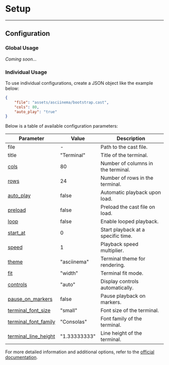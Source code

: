 # Setup

---

## Configuration

### Global Usage

*Coming soon...*

### Individual Usage

To use individual configurations, create a JSON object like the example below:

```json
{
    "file": "assets/asciinema/bootstrap.cast",
    "cols": 80,
    "auto_play": "true"
}
```

Below is a table of available configuration parameters:

|                                                  Parameter                                                  |    Value     |            Description             |
| ----------------------------------------------------------------------------------------------------------- | ------------ | ---------------------------------- |
| file                                                                                                        | -            | Path to the cast file.             |
| title                                                                                                       | "Terminal"   | Title of the terminal.             |
| [cols](https://github.com/asciinema/asciinema-player?tab=readme-ov-file#cols)                               | 80           | Number of columns in the terminal. |
| [rows](https://github.com/asciinema/asciinema-player?tab=readme-ov-file#rows)                               | 24           | Number of rows in the terminal.    |
| [auto_play](https://github.com/asciinema/asciinema-player?tab=readme-ov-file#autoplay)                      | false        | Automatic playback upon load.      |
| [preload](https://github.com/asciinema/asciinema-player?tab=readme-ov-file#preload)                         | false        | Preload the cast file on load.     |
| [loop](https://github.com/asciinema/asciinema-player?tab=readme-ov-file#loop)                               | false        | Enable looped playback.            |
| [start_at](https://github.com/asciinema/asciinema-player?tab=readme-ov-file#startat)                        | 0            | Start playback at a specific time. |
| [speed](https://github.com/asciinema/asciinema-player?tab=readme-ov-file#speed)                             | 1            | Playback speed multiplier.         |
| [theme](https://github.com/asciinema/asciinema-player?tab=readme-ov-file#theme)                             | "asciinema"  | Terminal theme for rendering.      |
| [fit](https://github.com/asciinema/asciinema-player?tab=readme-ov-file#fit)                                 | "width"      | Terminal fit mode.                 |
| [controls](https://github.com/asciinema/asciinema-player?tab=readme-ov-file#controls)                       | "auto"       | Display controls automatically.    |
| [pause_on_markers](https://github.com/asciinema/asciinema-player?tab=readme-ov-file#pauseonmarkers)         | false        | Pause playback on markers.         |
| [terminal_font_size](https://github.com/asciinema/asciinema-player?tab=readme-ov-file#terminalfontsize)     | "small"      | Font size of the terminal.         |
| [terminal_font_family](https://github.com/asciinema/asciinema-player?tab=readme-ov-file#terminalfontfamily) | "Consolas"   | Font family of the terminal.       |
| [terminal_line_height](https://github.com/asciinema/asciinema-player?tab=readme-ov-file#terminallineheight) | "1.33333333" | Line height of the terminal.       |

For more detailed information and additional options, refer to the [official documentation](https://github.com/asciinema/asciinema-player?tab=readme-ov-file#options).
